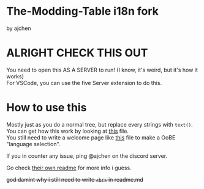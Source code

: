# The-Modding-Table i18n fork
by ajchen

# ALRIGHT CHECK THIS OUT
You need to open this AS A SERVER to run! (I know, it's weird, but it's how it works)<br>
For VSCode, you can use the five Server extension to do this.<br>

# How to use this
Mostly just as you do a normal tree, but replace every strings with ```text()```.<br>
You can get how this work by looking at [this](/js/langs/en_US.js) file.<br>
You still need to write a welcome page like [this](/js/lag.js) file to make a OoBE "language selection".<br>

If you in counter any issue, ping @ajchen on the discord server.

Go check [their own readme](https://github.com/shenmi124/The-Modding-Table) for more info i guess.

<s>god damint why i still need to write ```<br>``` in readme.md</s>
